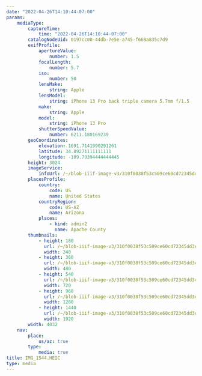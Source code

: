 ```yaml
---
date: "2022-04-26T14:10:44-07:00"
params:
    mediaType:
        captureTime:
            time: "2022-04-26T14:10:44-07:00"
        catalogNodeUid: 0197cc00-44db-7e5e-a745-f668a835c7d9
        exifProfile:
            apertureValue:
                number: 1.5
            focalLength:
                number: 5.7
            iso:
                number: 50
            lensMake:
                string: Apple
            lensModel:
                string: iPhone 13 Pro back triple camera 5.7mm f/1.5
            make:
                string: Apple
            model:
                string: iPhone 13 Pro
            shutterSpeedValue:
                number: 6211.180169239
        geoCoordinates:
            elevation: 1691.7141990291261
            latitude: 34.89271111111111
            longitude: -109.79394444444445
        height: 3024
        imageService:
            infoUrl: /~/blob-iiif-image-v3/310f0038f53c509ce60cd72345dd3e87ce930fb5d102f5462f0ba261072e6d95/info.json
        placesProfile:
            country:
                code: US
                name: United States
            countryRegion:
                code: US-AZ
                name: Arizona
            places:
                - kind: admin2
                  name: Apache County
        thumbnails:
            - height: 180
              url: /~/blob-iiif-image-v3/310f0038f53c509ce60cd72345dd3e87ce930fb5d102f5462f0ba261072e6d95/full/240%2C180/0/default.jpg
              width: 240
            - height: 360
              url: /~/blob-iiif-image-v3/310f0038f53c509ce60cd72345dd3e87ce930fb5d102f5462f0ba261072e6d95/full/480%2C360/0/default.jpg
              width: 480
            - height: 540
              url: /~/blob-iiif-image-v3/310f0038f53c509ce60cd72345dd3e87ce930fb5d102f5462f0ba261072e6d95/full/720%2C540/0/default.jpg
              width: 720
            - height: 960
              url: /~/blob-iiif-image-v3/310f0038f53c509ce60cd72345dd3e87ce930fb5d102f5462f0ba261072e6d95/full/1280%2C960/0/default.jpg
              width: 1280
            - height: 1440
              url: /~/blob-iiif-image-v3/310f0038f53c509ce60cd72345dd3e87ce930fb5d102f5462f0ba261072e6d95/full/1920%2C1440/0/default.jpg
              width: 1920
        width: 4032
    nav:
        place:
            us/az: true
        type:
            media: true
title: IMG_1544.HEIC
type: media
---
```

